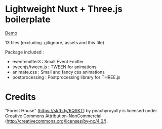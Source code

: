 
# Lightweight Nuxt + Three.js boilerplate

<a href="http://nuxt-threejs-starter-pack.anat.fr/" target="_blank">Demo</a>
  
13 files (excluding .gitignore, assets and this file)

Package included :  
- eventemitter3 : Small Event Emitter
- tweenjs/tween.js : TWEEN for animations
- animate.css : Small and fancy css animations
- postprocessing : Postprocessing library for THREE.js


# Credits

"Forest House" (https://skfb.ly/6QSKT) by peachyroyalty is licensed under Creative Commons Attribution-NonCommercial (http://creativecommons.org/licenses/by-nc/4.0/).

